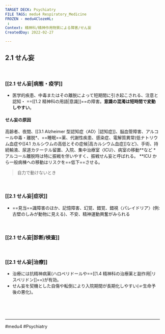 ```yaml
---
TARGET DECK: Psychiatry
FILE TAGS: medu4 Respiratory_Medicine
FROZEN - medu4ClozeHL:
 : 
Context: 精神科/精神作用物質による障害/せん妄
CreatedDay: 2022-02-27

---
```


## 2.1 せん妄

<br>

### [[2.1 せん妄|病態・疫学]]
* 医学的疾患、中毒またはその離脱によって短期間に引き起こされる、注意と認知・ ==[[1.2 精神科の用語|意識]]==の障害。**意識の混濁は短時間で変動しやすい**。
#### せん妄の原因
高齢者、夜間、[[3.1 Alzheimer 型認知症〈AD〉|認知症]]、脳血管障害、アルコール中毒・離脱\*、==睡眠==薬、代謝性疾患、感染症、電解質異常(低ナトリウム血症や[[4.1 カルシウムの高低とその症候|高カルシウム血症]]など)、手術、持続輸液、尿道カテーテル留置、入院、集中治療室〈ICU〉、病室の移動\*\*など
\*アルコール離脱時は特に振戦を伴いやすく、振戦せん妄と呼ばれる。 
\*\*ICU から一般病棟への移動はリスクを==低下==させる。
>自力で動けないとき
<!--ID: 1646551924704-->



<br>

### [[2.1 せん妄|症状]]
* ==見当==識障害のほか、記憶障害、幻覚、錯覚、錯視〈パレイドリア〉(例:古壁のしみが動物に見える)、不安、精神運動興奮がみられる
<!--ID: 1646551924711-->


<br>

### [[2.1 せん妄|診断/検査]]


<br>

### [[2.1 せん妄|治療]]
* 治療には抗精神病薬(ハロペリドールや==[[1.4 精神科の治療薬と副作用|リスペリドン]]==)が有効。
* せん妄を契機とした自傷や転倒により入院期間が長期化しやすい(☞生命予後の悪化)。
<!--ID: 1646551924719-->




<br><br><br>

---
#medu4 #Psychiatry